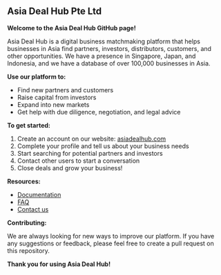 ## Asia Deal Hub Pte Ltd

**Welcome to the Asia Deal Hub GitHub page!**

Asia Deal Hub is a digital business matchmaking platform that helps businesses in Asia find partners, investors, distributors, customers, and other opportunities. We have a presence in Singapore, Japan, and Indonesia, and we have a database of over 100,000 businesses in Asia.

**Use our platform to:**

* Find new partners and customers
* Raise capital from investors
* Expand into new markets
* Get help with due diligence, negotiation, and legal advice

**To get started:**

1. Create an account on our website: [asiadealhub.com](https://asiadealhub.com)
2. Complete your profile and tell us about your business needs
3. Start searching for potential partners and investors
4. Contact other users to start a conversation
5. Close deals and grow your business!

**Resources:**

* [Documentation](https://docs.asiadealhub.com)
* [FAQ](https://asiadealhub.com/faq)
* [Contact us](https://asiadealhub.com/contact)

**Contributing:**

We are always looking for new ways to improve our platform. If you have any suggestions or feedback, please feel free to create a pull request on this repository.

**Thank you for using Asia Deal Hub!**
